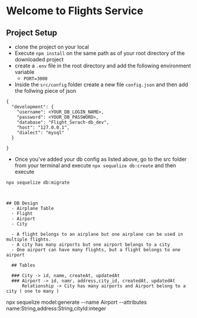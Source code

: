 # Welcome to Flights Service

## Project Setup
- clone the project on your local
- Execute `npm install` on the same path as of your root directory of the downloaded project
- create a `.env` file in the root directory and add the following environment variable
    - `PORT=3000`
- Inside the `src/config` folder create a new file `config.json` and then add the follwing piece of json
```
{
  "development": {
    "username": <YOUR_DB_LOGIN_NAME>,
    "password": <YOUR_DB_PASSWORD>,
    "database": "Flight_Serach-db_dev",
    "host": "127.0.0.1",
    "dialect": "mysql"
  }
  
}

```
- Once you've added your db config as listed above, go to the src folder from your terminal and execute `npx sequelize db:create`
and then execute

`npx sequelize db:migrate`
```


## DB Design
  - Airplane Table
  - Flight
  - Airport
  - City

  - A flight belongs to an airplane but one airplane can be used in multiple flights.
  - A city has many airports but one airport belongs to a city
  - One airport can have many flights, but a flight belongs to one airport

  ## Tables

  ### City -> id, name, createAt, updatedAt
  ### Airport -> id, namr, address,city_id, createdAt, updatedAt
      Relationship -> City has many airports and Airport belong to a city ( one to many )
```
 npx sequelize model:generate --name Airport --attributes name:String,address:String,cityId:integer
 ```      